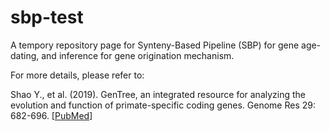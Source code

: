 
# sbp-test

A tempory repository page for Synteny-Based Pipeline (SBP) for gene age-dating, and inference for gene origination mechanism.

For more details, please refer to:

Shao Y., et al. (2019). GenTree, an integrated resource for analyzing the evolution and function of primate-specific coding genes. Genome Res 29: 682-696.
[[PubMed](https://www.ncbi.nlm.nih.gov/pubmed/30862647)]
